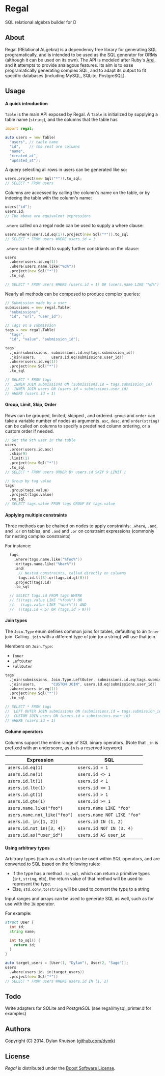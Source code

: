 Regal
=====
SQL relational algebra builder for D

About
-----
Regal (RElational ALgebra) is a dependency free library for generating SQL programatically,
and is intended to be used as the SQL generator for ORMs (although it can
be used on its own). The API is modeled after Ruby's [Arel](https://github.com/rails/arel),
and it attempts to provide analagous features. Its aim is to ease programatically
generating complex SQL, and to adapt its output to fit specific databases (including MySQL, SQLite, PostgreSQL).

Usage
-----

#### A quick introduction

`Table` is the main API exposed by Regal. A `Table` is initialized by supplying a
table name (`string`), and the columns that the table has

```d
import regal;

auto users = new Table(
  "users", // table name
  "id",    // the rest are columns
  "name",
  "created_at",
  "updated_at");
```

A query selecting all rows in users can be generated like so:
```d
users.project(new Sql("*")).to_sql;
// SELECT * FROM users
```

Columns are accessed by calling the column's name on the table, or by
indexing the table with the column's name:

```d
users["id"];
users.id;
// The above are equivalent expressions
```

`.where` called on a regal node can be used to supply a where clause:
```d
users.where(users.id.eq(1)).project(new Sql("*")).to_sql
// SELECT * FROM users WHERE users.id = 1
```

`.where` can be chained to supply further constriants on the clause:
```d
users
  .where(users.id.eq(1))
  .where(users.name.like("%d%"))
  .project(new Sql("*"))
  .to_sql

// SELECT * FROM users WHERE (users.id = 1) OR (users.name LIKE "%d%")
```

Nearly all methods can be composed to produce complex queries:
```d
// Submission made by a user
submissions = new regal.Table(
  "submissions",
  "id", "url", "user_id");

// Tags on a submission
tags = new regal.Table(
  "tags",
  "id", "value", "submission_id");

tags
  .join(submissions, submissions.id.eq(tags.submission_id))
  .join(users,       users.id.eq(submissions.user_id))
  .where(users.id.eq(1))
  .project(new Sql("*"))
  .to_sql

// SELECT * FROM tags
//  INNER JOIN submissions ON (submissions.id = tags.submission_id)
//  INNER JOIN users ON (users.id = submissions.user_id)
// WHERE (users.id = 1)
```

#### Group, Limit, Skip, Order
Rows can be grouped, limited, skipped , and ordered. `group` and `order` can take
a variable number of nodes as arguments. `asc`, `desc`, and `order(string)` can be
called on columns to specify a predefined column ordering, or a custom order if needed.

```d
// Get the 9th user in the table
users
  .order(users.id.asc)
  .skip(9)
  .limit(1)
  .project(new Sql("*"))
  .to_sql
// SELECT * FROM users ORDER BY users.id SKIP 9 LIMIT 1
```

```d
// Group by tag value
tags
  .group(tags.value)
  .project(tags.value)
  .to_sql
// SELECT tags.value FROM tags GROUP BY tags.value
```

#### Applying multiple constraints
Three methods can be chained on nodes to apply constraints: `.where`, `.and`, and `.or`
on tables, and `.and` and `.or` on constraint expressions (commonly for nesting complex constraints)

For instance:
```d
  tags
    .where(tags.name.like("%foo%"))
    .or(tags.name.like("%bar%"))
    .and(
      // Nested constraints, called directly on columns
      tags.id.lt(5).or(tags.id.gt(0)))
    .project(tags.id)
    .to_sql

  // SELECT tags.id FROM tags WHERE
  // (((tags.value LIKE "%foo%") OR
  //   (tags.value LIKE "%bar%")) AND
  //  ((tags.id < 5) OR (tags.id > 0)))
```

#### Join types
The `Join.Type` enum defines common joins for tables, defaulting to an `Inner` join.
Calling `.join` with a different type of join (or a string) will use that join.

Members on `Join.Type`:
 - `Inner`
 - `LeftOuter`
 - `FullOuter`

```d
tags
  .join(submissions, Join.Type.LeftOuter, submissions.id.eq(tags.submission_id))
  .join(users,       "CUSTOM JOIN", users.id.eq(submissions.user_id))
  .where(users.id.eq(1))
  .project(new Sql("*"))
  .to_sql

// SELECT * FROM tags
//  LEFT OUTER JOIN submissions ON (submissions.id = tags.submission_id)
//  CUSTOM JOIN users ON (users.id = submissions.user_id)
// WHERE (users.id = 1)
```

#### Column operators
Columns support the entire range of SQL binary operators.
(Note that `_in` is prefixed with an underscore, as `in` is a reserved
keyword)

| Expression | SQL |
| -----------| ----|
| `users.id.eq(1)` | `users.id = 1` |
| `users.id.ne(1)` | `users.id <> 1` |
| `users.id.lt(1)` | `users.id < 1` |
| `users.id.lte(1)` | `users.id <= 1` |
| `users.id.gt(1)` | `users.id > 1` |
| `users.id.gte(1)` | `users.id >= 1` |
| `users.name.like("foo")` | `users.name LIKE "foo"` |
| `users.name.not_like("foo")` | `users.name NOT LIKE "foo"` |
| `users.id._in([1, 2])` | `users.id IN (1, 2)` |
| `users.id.not_in([3, 4])` | `users.id NOT IN (3, 4)` |
| `users.id.as("user_id")` | `users.id AS user_id` |

#### Using arbitrary types
Arbitrary types (such as a struct) can be used within SQL operators, and are converted
to SQL based on the following rules:
  - If the type has a method `.to_sql`, which can return a primitive types (`int`, `string`, etc),
    the return value of that method will be used to represent the type.
  - Else, `std.conv.to!string` will be used to convert the type to a string

Input ranges and arrays can be used to generate SQL as well, such as for use with the `IN` operator.

For example:
```d
struct User {
  int id;
  string name;

  int to_sql() {
    return id;
  }
}

auto target_users = [User(1, "Dylan"), User(2, "Sage")];
users
  .where(users.id._in(target_users))
  .project(new Sql("*"))
// SELECT * FROM users WHERE users.id IN (1, 2)
```


Todo
----
Write adapters for SQLite and PostgreSQL (see regal/mysql_printer.d for examples)

Authors
-------
Copyright (C) 2014, Dylan Knutson ([github.com/dymk](https://github.com/dymk/))

License
-------
*Regal* is distributed under the [Boost Software License](http://www.boost.org/LICENSE_1_0.txt).
